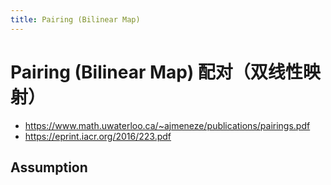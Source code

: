 ```yaml
---
title: Pairing (Bilinear Map)
---
```


# Pairing (Bilinear Map) 配对（双线性映射）

+ https://www.math.uwaterloo.ca/~ajmeneze/publications/pairings.pdf
+ https://eprint.iacr.org/2016/223.pdf

## Assumption